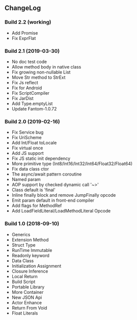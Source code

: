 ## ChangeLog

### Build 2.2 (working)
- Add Promise
- Fix ExprFlat

### Build 2.1 (2019-03-30)
- No doc test code
- Allow method body in native class
- Fix growing non-nullable List
- Move Str method to StrExt
- Fix Js reflect
- Fix for Android
- Fix ScriptCompiler
- Fix JarDist
- Add Type.emptyList
- Update Fantom-1.0.72

### Build 2.0 (2019-02-16)
- Fix Service bug
- Fix UriScheme
- Add Int/Float toLocale
- Fix virtual once
- Add JS support
- Fix JS static init dependency
- More primitive type (Int8/Int16/Int32/Int64/Float32/Float64)
- Fix data class ctor
- The async/await pattern coroutine
- Named param
- AOP support by checked dynamic call '~>'
- Class default is 'final'
- Inline finally block and remove JumpFinally opcode
- Emit param default in front-end compiler
- Add flags for MethodRef
- Add LoadFieldLiteral/LoadMethodLiteral Opcode

### Build 1.0 (2018-09-10)
- Generics
- Extension Method
- Struct Type
- RunTime Immutable
- Readonly keyword
- Data Class
- Initialization Assignment
- Closure Inference
- Local Return
- Build Script
- Portable Library
- More Container
- New JSON Api
- Actor Enhance
- Return From Void
- Float Literals
